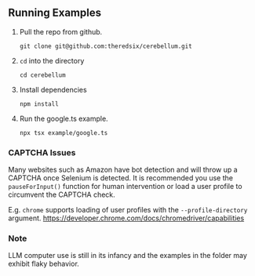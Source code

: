 ## Running Examples

1. Pull the repo from github.

    ```git clone git@github.com:theredsix/cerebellum.git```

2. `cd` into the directory

    ```cd cerebellum```

3. Install dependencies

    ```npm install```

4. Run the google.ts example.

    ```npx tsx example/google.ts```

### CAPTCHA Issues

Many websites such as Amazon have bot detection and will throw up a CAPTCHA once Selenium is detected. It is recommended you use the `pauseForInput()` function for human intervention or load a user profile to circumvent the CAPTCHA check.

E.g. `chrome` supports loading of user profiles with the `--profile-directory` argument. https://developer.chrome.com/docs/chromedriver/capabilities



### Note

LLM computer use is still in its infancy and the examples in the folder may exhibit flaky behavior.